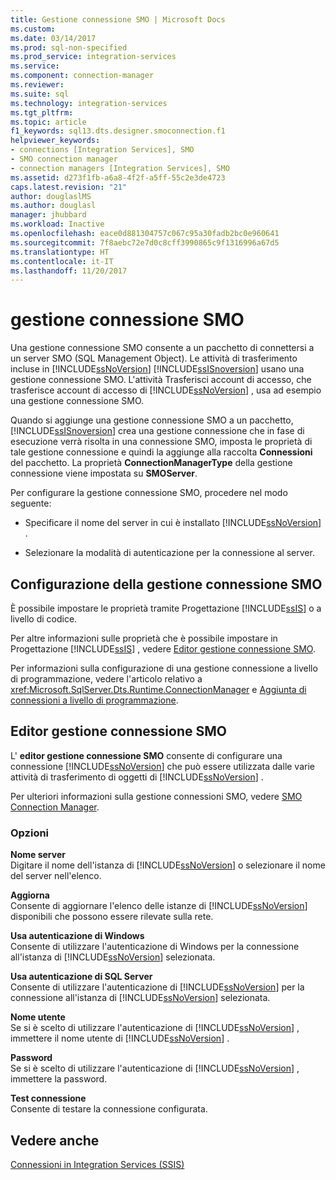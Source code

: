 ```yaml
---
title: Gestione connessione SMO | Microsoft Docs
ms.custom: 
ms.date: 03/14/2017
ms.prod: sql-non-specified
ms.prod_service: integration-services
ms.service: 
ms.component: connection-manager
ms.reviewer: 
ms.suite: sql
ms.technology: integration-services
ms.tgt_pltfrm: 
ms.topic: article
f1_keywords: sql13.dts.designer.smoconnection.f1
helpviewer_keywords:
- connections [Integration Services], SMO
- SMO connection manager
- connection managers [Integration Services], SMO
ms.assetid: d273f1fb-a6a8-4f2f-a5ff-55c2e3de4723
caps.latest.revision: "21"
author: douglaslMS
ms.author: douglasl
manager: jhubbard
ms.workload: Inactive
ms.openlocfilehash: eace0d881304757c067c95a30fadb2bc0e960641
ms.sourcegitcommit: 7f8aebc72e7d0c8cff3990865c9f1316996a67d5
ms.translationtype: HT
ms.contentlocale: it-IT
ms.lasthandoff: 11/20/2017
---
```

# <a name="smo-connection-manager"></a>gestione connessione SMO
  Una gestione connessione SMO consente a un pacchetto di connettersi a un server SMO (SQL Management Object). Le attività di trasferimento incluse in [!INCLUDE[ssNoVersion](../../includes/ssnoversion-md.md)] [!INCLUDE[ssISnoversion](../../includes/ssisnoversion-md.md)] usano una gestione connessione SMO. L'attività Trasferisci account di accesso, che trasferisce account di accesso di [!INCLUDE[ssNoVersion](../../includes/ssnoversion-md.md)] , usa ad esempio una gestione connessione SMO.  
  
 Quando si aggiunge una gestione connessione SMO a un pacchetto, [!INCLUDE[ssISnoversion](../../includes/ssisnoversion-md.md)] crea una gestione connessione che in fase di esecuzione verrà risolta in una connessione SMO, imposta le proprietà di tale gestione connessione e quindi la aggiunge alla raccolta **Connessioni** del pacchetto. La proprietà **ConnectionManagerType** della gestione connessione viene impostata su **SMOServer**.  
  
 Per configurare la gestione connessione SMO, procedere nel modo seguente:  
  
-   Specificare il nome del server in cui è installato [!INCLUDE[ssNoVersion](../../includes/ssnoversion-md.md)] .  
  
-   Selezionare la modalità di autenticazione per la connessione al server.  
  
## <a name="configuration-of-the-smo-connection-manager"></a>Configurazione della gestione connessione SMO  
 È possibile impostare le proprietà tramite Progettazione [!INCLUDE[ssIS](../../includes/ssis-md.md)] o a livello di codice.  
  
 Per altre informazioni sulle proprietà che è possibile impostare in Progettazione [!INCLUDE[ssIS](../../includes/ssis-md.md)] , vedere [Editor gestione connessione SMO](../../integration-services/connection-manager/smo-connection-manager-editor.md).  
  
 Per informazioni sulla configurazione di una gestione connessione a livello di programmazione, vedere l'articolo relativo a <xref:Microsoft.SqlServer.Dts.Runtime.ConnectionManager> e [Aggiunta di connessioni a livello di programmazione](../../integration-services/building-packages-programmatically/adding-connections-programmatically.md).  
  
## <a name="smo-connection-manager-editor"></a>Editor gestione connessione SMO
  L' **editor gestione connessione SMO** consente di configurare una connessione [!INCLUDE[ssNoVersion](../../includes/ssnoversion-md.md)] che può essere utilizzata dalle varie attività di trasferimento di oggetti di [!INCLUDE[ssNoVersion](../../includes/ssnoversion-md.md)] .  
  
 Per ulteriori informazioni sulla gestione connessioni SMO, vedere [SMO Connection Manager](../../integration-services/connection-manager/smo-connection-manager.md).  
  
### <a name="options"></a>Opzioni  
 **Nome server**  
 Digitare il nome dell'istanza di [!INCLUDE[ssNoVersion](../../includes/ssnoversion-md.md)] o selezionare il nome del server nell'elenco.  
  
 **Aggiorna**  
 Consente di aggiornare l'elenco delle istanze di [!INCLUDE[ssNoVersion](../../includes/ssnoversion-md.md)] disponibili che possono essere rilevate sulla rete.  
  
 **Usa autenticazione di Windows**  
 Consente di utilizzare l'autenticazione di Windows per la connessione all'istanza di [!INCLUDE[ssNoVersion](../../includes/ssnoversion-md.md)] selezionata.  
  
 **Usa autenticazione di SQL Server**  
 Consente di utilizzare l'autenticazione di [!INCLUDE[ssNoVersion](../../includes/ssnoversion-md.md)] per la connessione all'istanza di [!INCLUDE[ssNoVersion](../../includes/ssnoversion-md.md)] selezionata.  
  
 **Nome utente**  
 Se si è scelto di utilizzare l'autenticazione di [!INCLUDE[ssNoVersion](../../includes/ssnoversion-md.md)] , immettere il nome utente di [!INCLUDE[ssNoVersion](../../includes/ssnoversion-md.md)] .  
  
 **Password**  
 Se si è scelto di utilizzare l'autenticazione di [!INCLUDE[ssNoVersion](../../includes/ssnoversion-md.md)] , immettere la password.  
  
 **Test connessione**  
 Consente di testare la connessione configurata.  
  
## <a name="see-also"></a>Vedere anche  
 [Connessioni in Integration Services &#40;SSIS&#41;](../../integration-services/connection-manager/integration-services-ssis-connections.md)  
  
  

